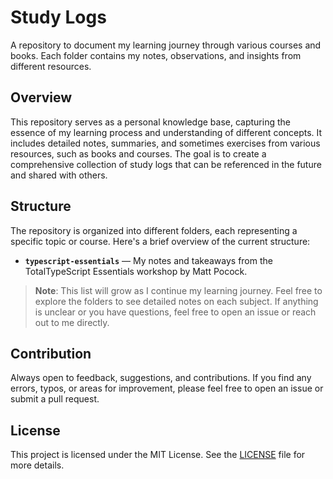 # Study Logs

A repository to document my learning journey through various courses and books. Each folder contains my notes, observations, and insights from different resources.

## Overview

This repository serves as a personal knowledge base, capturing the essence of my learning process and understanding of different concepts. It includes detailed notes, summaries, and sometimes exercises from various resources, such as books and courses. The goal is to create a comprehensive collection of study logs that can be referenced in the future and shared with others.

## Structure

The repository is organized into different folders, each representing a specific topic or course. Here's a brief overview of the current structure:

- **`typescript-essentials`** — My notes and takeaways from the TotalTypeScript Essentials workshop by Matt Pocock.

> **Note**: This list will grow as I continue my learning journey. Feel free to explore the folders to see detailed notes on each subject. If anything is unclear or you have questions, feel free to open an issue or reach out to me directly.

## Contribution

Always open to feedback, suggestions, and contributions. If you find any errors, typos, or areas for improvement, please feel free to open an issue or submit a pull request.

## License

This project is licensed under the MIT License. See the [LICENSE](LICENSE) file for more details.
